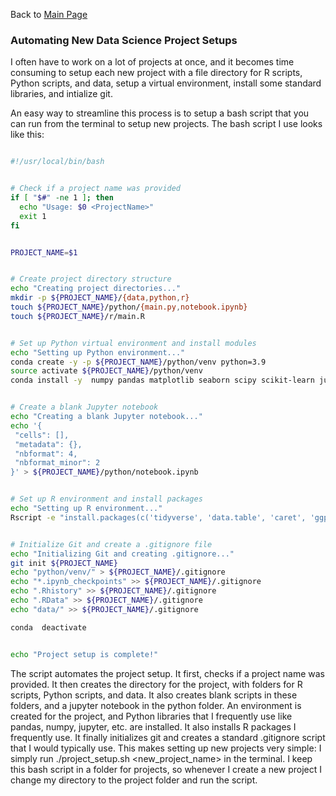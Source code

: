 Back to [Main Page](https://github.com/jsachs802/research_overview/blob/main/README.md)

### Automating New Data Science Project Setups

I often have to work on a lot of projects at once, and it becomes time consuming to setup each new project with a file directory for R scripts, Python scripts, and data, setup a virtual environment, install some standard libraries, and intialize git. 

An easy way to streamline this process is to setup a bash script that you can run from the terminal to setup new projects. The bash script I use looks like this: 

```bash

#!/usr/local/bin/bash


# Check if a project name was provided 
if [ "$#" -ne 1 ]; then
  echo "Usage: $0 <ProjectName>"
  exit 1
fi


PROJECT_NAME=$1


# Create project directory structure
echo "Creating project directories..."
mkdir -p ${PROJECT_NAME}/{data,python,r}
touch ${PROJECT_NAME}/python/{main.py,notebook.ipynb}
touch ${PROJECT_NAME}/r/main.R


# Set up Python virtual environment and install modules
echo "Setting up Python environment..."
conda create -y -p ${PROJECT_NAME}/python/venv python=3.9
source activate ${PROJECT_NAME}/python/venv
conda install -y  numpy pandas matplotlib seaborn scipy scikit-learn jupyter


# Create a blank Jupyter notebook
echo "Creating a blank Jupyter notebook..."
echo '{
 "cells": [],
 "metadata": {},
 "nbformat": 4,
 "nbformat_minor": 2
}' > ${PROJECT_NAME}/python/notebook.ipynb


# Set up R environment and install packages 
echo "Setting up R environment..." 
Rscript -e "install.packages(c('tidyverse', 'data.table', 'caret', 'ggplot2'), repos='http://cran.us.r-project.org')" >/dev/null 2>&1


# Initialize Git and create a .gitignore file
echo "Initializing Git and creating .gitignore..." 
git init ${PROJECT_NAME}
echo "python/venv/" > ${PROJECT_NAME}/.gitignore
echo "*.ipynb_checkpoints" >> ${PROJECT_NAME}/.gitignore
echo ".Rhistory" >> ${PROJECT_NAME}/.gitignore
echo ".RData" >> ${PROJECT_NAME}/.gitignore
echo "data/" >> ${PROJECT_NAME}/.gitignore

conda  deactivate


echo "Project setup is complete!"


```

The script automates the project setup. It first, checks if a project name was provided. It then creates the directory for the project, with folders for R scripts, Python scripts, and data. It also creates blank scripts in these folders, and a jupyter notebook in the python folder. An environment is created for the project, and Python libraries that I frequently use like pandas, numpy, jupyter, etc. are installed. It also installs R packages I frequently use. It finally initializes git and creates a standard .gitignore script that I would typically use. This makes setting up new projects very simple: I simply run ./project_setup.sh <new_project_name> in the terminal. I keep this bash script in a folder for projects, so whenever I create a new project I change my directory to the project folder and run the script.  
